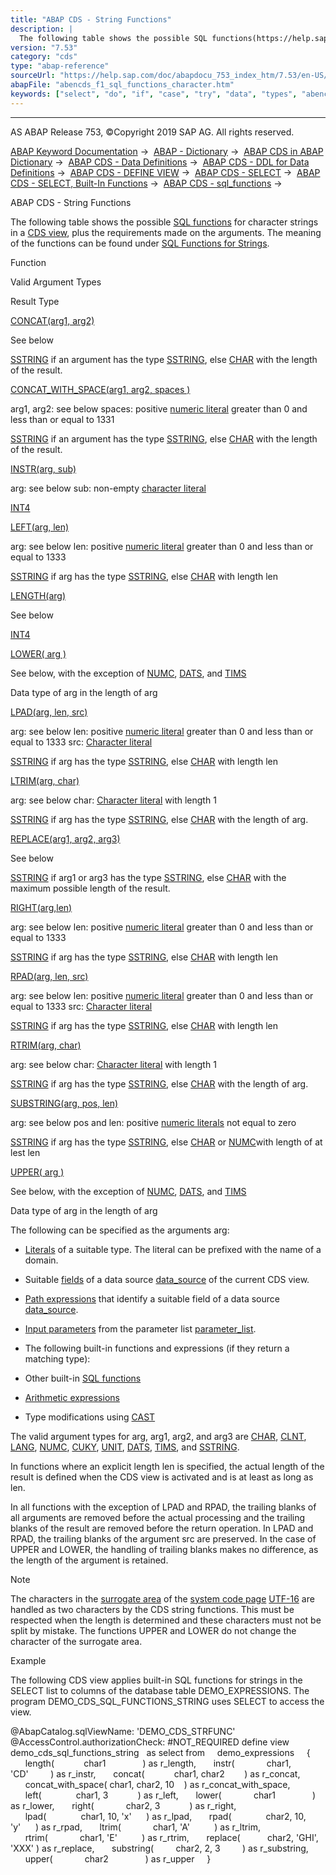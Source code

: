 ```yaml
---
title: "ABAP CDS - String Functions"
description: |
  The following table shows the possible SQL functions(https://help.sap.com/doc/abapdocu_753_index_htm/7.53/en-US/abencds_f1_sql_functions.htm) for character strings in a CDS view(https://help.sap.com/doc/abapdocu_753_index_htm/7.53/en-US/abencds_view_glosry.htm 'Glossary Entry'), plus the require
version: "7.53"
category: "cds"
type: "abap-reference"
sourceUrl: "https://help.sap.com/doc/abapdocu_753_index_htm/7.53/en-US/abencds_f1_sql_functions_character.htm"
abapFile: "abencds_f1_sql_functions_character.htm"
keywords: ["select", "do", "if", "case", "try", "data", "types", "abencds", "sql", "functions", "character"]
---
```


* * *

AS ABAP Release 753, ©Copyright 2019 SAP AG. All rights reserved.

[ABAP Keyword Documentation](https://help.sap.com/doc/abapdocu_753_index_htm/7.53/en-US/abenabap.htm) →  [ABAP - Dictionary](https://help.sap.com/doc/abapdocu_753_index_htm/7.53/en-US/abenabap_dictionary.htm) →  [ABAP CDS in ABAP Dictionary](https://help.sap.com/doc/abapdocu_753_index_htm/7.53/en-US/abencds.htm) →  [ABAP CDS - Data Definitions](https://help.sap.com/doc/abapdocu_753_index_htm/7.53/en-US/abenddic_cds_entities.htm) →  [ABAP CDS - DDL for Data Definitions](https://help.sap.com/doc/abapdocu_753_index_htm/7.53/en-US/abencds_f1_ddl_syntax.htm) →  [ABAP CDS - DEFINE VIEW](https://help.sap.com/doc/abapdocu_753_index_htm/7.53/en-US/abencds_f1_define_view.htm) →  [ABAP CDS - SELECT](https://help.sap.com/doc/abapdocu_753_index_htm/7.53/en-US/abencds_f1_select_statement.htm) →  [ABAP CDS - SELECT, Built-In Functions](https://help.sap.com/doc/abapdocu_753_index_htm/7.53/en-US/abencds_f1_builtin_functions.htm) →  [ABAP CDS - sql\_functions](https://help.sap.com/doc/abapdocu_753_index_htm/7.53/en-US/abencds_f1_sql_functions.htm) → 

ABAP CDS - String Functions

The following table shows the possible [SQL functions](https://help.sap.com/doc/abapdocu_753_index_htm/7.53/en-US/abencds_f1_sql_functions.htm) for character strings in a [CDS view](https://help.sap.com/doc/abapdocu_753_index_htm/7.53/en-US/abencds_view_glosry.htm "Glossary Entry"), plus the requirements made on the arguments. The meaning of the functions can be found under [SQL Functions for Strings](https://help.sap.com/doc/abapdocu_753_index_htm/7.53/en-US/abensql_functions_string.htm).

Function

Valid Argument Types

Result Type

[CONCAT(arg1, arg2)](https://help.sap.com/doc/abapdocu_753_index_htm/7.53/en-US/abensql_functions_string.htm)

See below

[SSTRING](https://help.sap.com/doc/abapdocu_753_index_htm/7.53/en-US/abenddic_builtin_types.htm) if an argument has the type [SSTRING](https://help.sap.com/doc/abapdocu_753_index_htm/7.53/en-US/abenddic_builtin_types.htm), else [CHAR](https://help.sap.com/doc/abapdocu_753_index_htm/7.53/en-US/abenddic_builtin_types.htm) with the length of the result.

[CONCAT\_WITH\_SPACE(arg1, arg2, spaces )](https://help.sap.com/doc/abapdocu_753_index_htm/7.53/en-US/abensql_functions_string.htm)

arg1, arg2: see below
spaces: positive [numeric literal](https://help.sap.com/doc/abapdocu_753_index_htm/7.53/en-US/abencds_f1_literal.htm) greater than 0 and less than or equal to 1331

[SSTRING](https://help.sap.com/doc/abapdocu_753_index_htm/7.53/en-US/abenddic_builtin_types.htm) if an argument has the type [SSTRING](https://help.sap.com/doc/abapdocu_753_index_htm/7.53/en-US/abenddic_builtin_types.htm), else [CHAR](https://help.sap.com/doc/abapdocu_753_index_htm/7.53/en-US/abenddic_builtin_types.htm) with the length of the result.

[INSTR(arg, sub)](https://help.sap.com/doc/abapdocu_753_index_htm/7.53/en-US/abensql_functions_string.htm)

arg: see below
sub: non-empty [character literal](https://help.sap.com/doc/abapdocu_753_index_htm/7.53/en-US/abencds_f1_literal.htm)

[INT4](https://help.sap.com/doc/abapdocu_753_index_htm/7.53/en-US/abenddic_builtin_types.htm)

[LEFT(arg, len)](https://help.sap.com/doc/abapdocu_753_index_htm/7.53/en-US/abensql_functions_string.htm)

arg: see below
len: positive [numeric literal](https://help.sap.com/doc/abapdocu_753_index_htm/7.53/en-US/abencds_f1_literal.htm) greater than 0 and less than or equal to 1333

[SSTRING](https://help.sap.com/doc/abapdocu_753_index_htm/7.53/en-US/abenddic_builtin_types.htm) if arg has the type [SSTRING](https://help.sap.com/doc/abapdocu_753_index_htm/7.53/en-US/abenddic_builtin_types.htm), else [CHAR](https://help.sap.com/doc/abapdocu_753_index_htm/7.53/en-US/abenddic_builtin_types.htm) with length len

[LENGTH(arg)](https://help.sap.com/doc/abapdocu_753_index_htm/7.53/en-US/abensql_functions_string.htm)

See below

[INT4](https://help.sap.com/doc/abapdocu_753_index_htm/7.53/en-US/abenddic_builtin_types.htm)

[LOWER( arg )](https://help.sap.com/doc/abapdocu_753_index_htm/7.53/en-US/abensql_functions_string.htm)

See below, with the exception of [NUMC](https://help.sap.com/doc/abapdocu_753_index_htm/7.53/en-US/abenddic_builtin_types.htm), [DATS](https://help.sap.com/doc/abapdocu_753_index_htm/7.53/en-US/abenddic_builtin_types.htm), and [TIMS](https://help.sap.com/doc/abapdocu_753_index_htm/7.53/en-US/abenddic_builtin_types.htm)

Data type of arg in the length of arg

[LPAD(arg, len, src)](https://help.sap.com/doc/abapdocu_753_index_htm/7.53/en-US/abensql_functions_string.htm)

arg: see below
len: positive [numeric literal](https://help.sap.com/doc/abapdocu_753_index_htm/7.53/en-US/abencds_f1_literal.htm) greater than 0 and less than or equal to 1333
src: [Character literal](https://help.sap.com/doc/abapdocu_753_index_htm/7.53/en-US/abencds_f1_literal.htm)

[SSTRING](https://help.sap.com/doc/abapdocu_753_index_htm/7.53/en-US/abenddic_builtin_types.htm) if arg has the type [SSTRING](https://help.sap.com/doc/abapdocu_753_index_htm/7.53/en-US/abenddic_builtin_types.htm), else [CHAR](https://help.sap.com/doc/abapdocu_753_index_htm/7.53/en-US/abenddic_builtin_types.htm) with length len

[LTRIM(arg, char)](https://help.sap.com/doc/abapdocu_753_index_htm/7.53/en-US/abensql_functions_string.htm)

arg: see below
char: [Character literal](https://help.sap.com/doc/abapdocu_753_index_htm/7.53/en-US/abencds_f1_literal.htm) with length 1

[SSTRING](https://help.sap.com/doc/abapdocu_753_index_htm/7.53/en-US/abenddic_builtin_types.htm) if arg has the type [SSTRING](https://help.sap.com/doc/abapdocu_753_index_htm/7.53/en-US/abenddic_builtin_types.htm), else [CHAR](https://help.sap.com/doc/abapdocu_753_index_htm/7.53/en-US/abenddic_builtin_types.htm) with the length of arg.

[REPLACE(arg1, arg2, arg3)](https://help.sap.com/doc/abapdocu_753_index_htm/7.53/en-US/abensql_functions_string.htm)

See below

[SSTRING](https://help.sap.com/doc/abapdocu_753_index_htm/7.53/en-US/abenddic_builtin_types.htm) if arg1 or arg3 has the type [SSTRING](https://help.sap.com/doc/abapdocu_753_index_htm/7.53/en-US/abenddic_builtin_types.htm), else [CHAR](https://help.sap.com/doc/abapdocu_753_index_htm/7.53/en-US/abenddic_builtin_types.htm) with the maximum possible length of the result.

[RIGHT(arg,len)](https://help.sap.com/doc/abapdocu_753_index_htm/7.53/en-US/abensql_functions_string.htm)

arg: see below
len: positive [numeric literal](https://help.sap.com/doc/abapdocu_753_index_htm/7.53/en-US/abencds_f1_literal.htm) greater than 0 and less than or equal to 1333

[SSTRING](https://help.sap.com/doc/abapdocu_753_index_htm/7.53/en-US/abenddic_builtin_types.htm) if arg has the type [SSTRING](https://help.sap.com/doc/abapdocu_753_index_htm/7.53/en-US/abenddic_builtin_types.htm), else [CHAR](https://help.sap.com/doc/abapdocu_753_index_htm/7.53/en-US/abenddic_builtin_types.htm) with length len

[RPAD(arg, len, src)](https://help.sap.com/doc/abapdocu_753_index_htm/7.53/en-US/abensql_functions_string.htm)

arg: see below
len: positive [numeric literal](https://help.sap.com/doc/abapdocu_753_index_htm/7.53/en-US/abencds_f1_literal.htm) greater than 0 and less than or equal to 1333
src: [Character literal](https://help.sap.com/doc/abapdocu_753_index_htm/7.53/en-US/abencds_f1_literal.htm)

[SSTRING](https://help.sap.com/doc/abapdocu_753_index_htm/7.53/en-US/abenddic_builtin_types.htm) if arg has the type [SSTRING](https://help.sap.com/doc/abapdocu_753_index_htm/7.53/en-US/abenddic_builtin_types.htm), else [CHAR](https://help.sap.com/doc/abapdocu_753_index_htm/7.53/en-US/abenddic_builtin_types.htm) with length len

[RTRIM(arg, char)](https://help.sap.com/doc/abapdocu_753_index_htm/7.53/en-US/abensql_functions_string.htm)

arg: see below
char: [Character literal](https://help.sap.com/doc/abapdocu_753_index_htm/7.53/en-US/abencds_f1_literal.htm) with length 1

[SSTRING](https://help.sap.com/doc/abapdocu_753_index_htm/7.53/en-US/abenddic_builtin_types.htm) if arg has the type [SSTRING](https://help.sap.com/doc/abapdocu_753_index_htm/7.53/en-US/abenddic_builtin_types.htm), else [CHAR](https://help.sap.com/doc/abapdocu_753_index_htm/7.53/en-US/abenddic_builtin_types.htm) with the length of arg.

[SUBSTRING(arg, pos, len)](https://help.sap.com/doc/abapdocu_753_index_htm/7.53/en-US/abensql_functions_string.htm)

arg: see below
pos and len: positive [numeric literals](https://help.sap.com/doc/abapdocu_753_index_htm/7.53/en-US/abencds_f1_literal.htm) not equal to zero

[SSTRING](https://help.sap.com/doc/abapdocu_753_index_htm/7.53/en-US/abenddic_builtin_types.htm) if arg has the type [SSTRING](https://help.sap.com/doc/abapdocu_753_index_htm/7.53/en-US/abenddic_builtin_types.htm), else [CHAR](https://help.sap.com/doc/abapdocu_753_index_htm/7.53/en-US/abenddic_builtin_types.htm) or [NUMC](https://help.sap.com/doc/abapdocu_753_index_htm/7.53/en-US/abenddic_builtin_types.htm)with length of at lest len

[UPPER( arg )](https://help.sap.com/doc/abapdocu_753_index_htm/7.53/en-US/abensql_functions_string.htm)

See below, with the exception of [NUMC](https://help.sap.com/doc/abapdocu_753_index_htm/7.53/en-US/abenddic_builtin_types.htm), [DATS](https://help.sap.com/doc/abapdocu_753_index_htm/7.53/en-US/abenddic_builtin_types.htm), and [TIMS](https://help.sap.com/doc/abapdocu_753_index_htm/7.53/en-US/abenddic_builtin_types.htm)

Data type of arg in the length of arg

The following can be specified as the arguments arg:

-   [Literals](https://help.sap.com/doc/abapdocu_753_index_htm/7.53/en-US/abencds_f1_literal.htm) of a suitable type. The literal can be prefixed with the name of a domain.

-   Suitable [fields](https://help.sap.com/doc/abapdocu_753_index_htm/7.53/en-US/abencds_f1_field.htm) of a data source [data\_source](https://help.sap.com/doc/abapdocu_753_index_htm/7.53/en-US/abencds_f1_data_source.htm) of the current CDS view.

-   [Path expressions](https://help.sap.com/doc/abapdocu_753_index_htm/7.53/en-US/abencds_f1_path_expression.htm) that identify a suitable field of a data source [data\_source](https://help.sap.com/doc/abapdocu_753_index_htm/7.53/en-US/abencds_f1_data_source.htm).

-   [Input parameters](https://help.sap.com/doc/abapdocu_753_index_htm/7.53/en-US/abencds_f1_parameter.htm) from the parameter list [parameter\_list](https://help.sap.com/doc/abapdocu_753_index_htm/7.53/en-US/abencds_f1_parameter_list.htm).

-   The following built-in functions and expressions (if they return a matching type):

-   Other built-in [SQL functions](https://help.sap.com/doc/abapdocu_753_index_htm/7.53/en-US/abencds_f1_sql_functions.htm)

-   [Arithmetic expressions](https://help.sap.com/doc/abapdocu_753_index_htm/7.53/en-US/abencds_f1_arithmetic_expression.htm)

-   Type modifications using [CAST](https://help.sap.com/doc/abapdocu_753_index_htm/7.53/en-US/abencds_f1_cast_expression.htm)

The valid argument types for arg, arg1, arg2, and arg3 are [CHAR](https://help.sap.com/doc/abapdocu_753_index_htm/7.53/en-US/abenddic_builtin_types.htm), [CLNT](https://help.sap.com/doc/abapdocu_753_index_htm/7.53/en-US/abenddic_builtin_types.htm), [LANG](https://help.sap.com/doc/abapdocu_753_index_htm/7.53/en-US/abenddic_builtin_types.htm), [NUMC](https://help.sap.com/doc/abapdocu_753_index_htm/7.53/en-US/abenddic_builtin_types.htm), [CUKY](https://help.sap.com/doc/abapdocu_753_index_htm/7.53/en-US/abenddic_builtin_types.htm), [UNIT](https://help.sap.com/doc/abapdocu_753_index_htm/7.53/en-US/abenddic_builtin_types.htm), [DATS](https://help.sap.com/doc/abapdocu_753_index_htm/7.53/en-US/abenddic_builtin_types.htm), [TIMS](https://help.sap.com/doc/abapdocu_753_index_htm/7.53/en-US/abenddic_builtin_types.htm), and [SSTRING](https://help.sap.com/doc/abapdocu_753_index_htm/7.53/en-US/abenddic_builtin_types.htm).

In functions where an explicit length len is specified, the actual length of the result is defined when the CDS view is activated and is at least as long as len.

In all functions with the exception of LPAD and RPAD, the trailing blanks of all arguments are removed before the actual processing and the trailing blanks of the result are removed before the return operation. In LPAD and RPAD, the trailing blanks of the argument src are preserved. In the case of UPPER and LOWER, the handling of trailing blanks makes no difference, as the length of the argument is retained.

Note

The characters in the [surrogate area](https://help.sap.com/doc/abapdocu_753_index_htm/7.53/en-US/abensurrogate_area_glosry.htm "Glossary Entry") of the [system code page](https://help.sap.com/doc/abapdocu_753_index_htm/7.53/en-US/abensystem_codepage_glosry.htm "Glossary Entry") [UTF-16](https://help.sap.com/doc/abapdocu_753_index_htm/7.53/en-US/abenutf16_glosry.htm "Glossary Entry") are handled as two characters by the CDS string functions. This must be respected when the length is determined and these characters must not be split by mistake. The functions UPPER and LOWER do not change the character of the surrogate area.

Example

The following CDS view applies built-in SQL functions for strings in the SELECT list to columns of the database table DEMO\_EXPRESSIONS. The program DEMO\_CDS\_SQL\_FUNCTIONS\_STRING uses SELECT to access the view.

@AbapCatalog.sqlViewName: 'DEMO\_CDS\_STRFUNC'
@AccessControl.authorizationCheck: #NOT\_REQUIRED
define view demo\_cds\_sql\_functions\_string
  as select from
    demo\_expressions
    {
      length(            char1               ) as r\_length,
      instr(             char1, 'CD'         ) as r\_instr,
      concat(            char1, char2        ) as r\_concat,
      concat\_with\_space( char1, char2, 10    ) as r\_concat\_with\_space,
      left(              char1, 3            ) as r\_left,
      lower(             char1               ) as r\_lower,
      right(             char2, 3            ) as r\_right,
      lpad(              char1, 10, 'x'      ) as r\_lpad,
      rpad(              char2, 10, 'y'      ) as r\_rpad,
      ltrim(             char1, 'A'          ) as r\_ltrim,
      rtrim(             char1, 'E'          ) as r\_rtrim,
      replace(           char2, 'GHI', 'XXX' ) as r\_replace,
      substring(         char2, 2, 3         ) as r\_substring,
      upper(             char2               ) as r\_upper
    }
